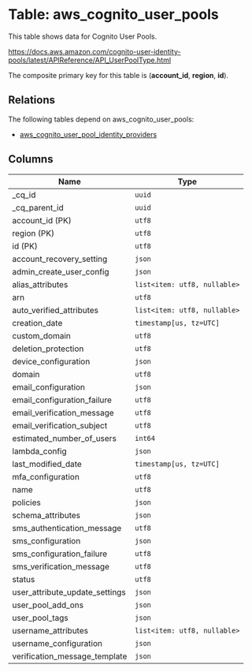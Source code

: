 # Table: aws_cognito_user_pools

This table shows data for Cognito User Pools.

https://docs.aws.amazon.com/cognito-user-identity-pools/latest/APIReference/API_UserPoolType.html

The composite primary key for this table is (**account_id**, **region**, **id**).

## Relations

The following tables depend on aws_cognito_user_pools:
  - [aws_cognito_user_pool_identity_providers](aws_cognito_user_pool_identity_providers)

## Columns

| Name          | Type          |
| ------------- | ------------- |
|_cq_id|`uuid`|
|_cq_parent_id|`uuid`|
|account_id (PK)|`utf8`|
|region (PK)|`utf8`|
|id (PK)|`utf8`|
|account_recovery_setting|`json`|
|admin_create_user_config|`json`|
|alias_attributes|`list<item: utf8, nullable>`|
|arn|`utf8`|
|auto_verified_attributes|`list<item: utf8, nullable>`|
|creation_date|`timestamp[us, tz=UTC]`|
|custom_domain|`utf8`|
|deletion_protection|`utf8`|
|device_configuration|`json`|
|domain|`utf8`|
|email_configuration|`json`|
|email_configuration_failure|`utf8`|
|email_verification_message|`utf8`|
|email_verification_subject|`utf8`|
|estimated_number_of_users|`int64`|
|lambda_config|`json`|
|last_modified_date|`timestamp[us, tz=UTC]`|
|mfa_configuration|`utf8`|
|name|`utf8`|
|policies|`json`|
|schema_attributes|`json`|
|sms_authentication_message|`utf8`|
|sms_configuration|`json`|
|sms_configuration_failure|`utf8`|
|sms_verification_message|`utf8`|
|status|`utf8`|
|user_attribute_update_settings|`json`|
|user_pool_add_ons|`json`|
|user_pool_tags|`json`|
|username_attributes|`list<item: utf8, nullable>`|
|username_configuration|`json`|
|verification_message_template|`json`|